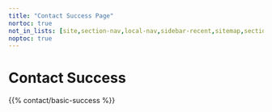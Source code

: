 ```yaml
---
title: "Contact Success Page"
nortoc: true
not_in_lists: [site,section-nav,local-nav,sidebar-recent,sitemap,section]
noptoc: true
---
```

# Contact Success

{{% contact/basic-success %}}
